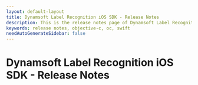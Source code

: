 ```yaml
---
layout: default-layout
title: Dynamsoft Label Recognition iOS SDK - Release Notes
description: This is the release notes page of Dynamsoft Label Recognition for iOS SDK.
keywords: release notes, objective-c, oc, swift
needAutoGenerateSidebar: false
---
```


# Dynamsoft Label Recognition iOS SDK - Release Notes

